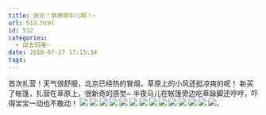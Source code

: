 ```yaml
---
title: 张北！草原啊牛儿啊！~
url: 512.html
id: 512
categories:
  - 出去玩咯~
date: 2018-07-27 17:15:34
tags:
---
```


首次扎营！天气很舒服，北京已经热的冒烟，草原上的小风还挺凉爽的呢！ 新买了帐篷，扎营在草原上，很新奇的感觉~ 半夜马儿在帐篷旁边吃草跺脚还哼哼，吓得宝宝一动也不敢动！ [![](http://www.binkatherine.com/images/2018/08/IMG_3195-300x225.jpg)](http://www.binkatherine.com/images/2018/08/IMG_3195.jpg) [![](http://www.binkatherine.com/images/2018/08/IMG_3273-300x225.jpg)](http://www.binkatherine.com/images/2018/08/IMG_3273.jpg) [![](http://www.binkatherine.com/images/2018/08/IMG_3257-300x225.jpg)](http://www.binkatherine.com/images/2018/08/IMG_3257.jpg) [![](http://www.binkatherine.com/images/2018/08/IMG_3256-300x225.jpg)](http://www.binkatherine.com/images/2018/08/IMG_3256.jpg) [![](http://www.binkatherine.com/images/2018/08/IMG_3252-300x225.jpg)](http://www.binkatherine.com/images/2018/08/IMG_3252.jpg) [![](http://www.binkatherine.com/images/2018/08/IMG_3245-300x225.jpg)](http://www.binkatherine.com/images/2018/08/IMG_3245.jpg) [![](http://www.binkatherine.com/images/2018/08/IMG_3244-300x225.jpg)](http://www.binkatherine.com/images/2018/08/IMG_3244.jpg) [![](http://www.binkatherine.com/images/2018/08/IMG_3228-300x225.jpg)](http://www.binkatherine.com/images/2018/08/IMG_3228.jpg) [![](http://www.binkatherine.com/images/2018/08/IMG_3223-300x225.jpg)](http://www.binkatherine.com/images/2018/08/IMG_3223.jpg) [![](http://www.binkatherine.com/images/2018/08/IMG_3221-300x225.jpg)](http://www.binkatherine.com/images/2018/08/IMG_3221.jpg) [![](http://www.binkatherine.com/images/2018/08/IMG_3214-300x225.jpg)](http://www.binkatherine.com/images/2018/08/IMG_3214.jpg) [![](http://www.binkatherine.com/images/2018/08/IMG_3208-300x225.jpg)](http://www.binkatherine.com/images/2018/08/IMG_3208.jpg) [![](http://www.binkatherine.com/images/2018/08/IMG_3207-300x225.jpg)](http://www.binkatherine.com/images/2018/08/IMG_3207.jpg) [![](http://www.binkatherine.com/images/2018/08/IMG_3196-300x225.jpg)](http://www.binkatherine.com/images/2018/08/IMG_3196.jpg)、